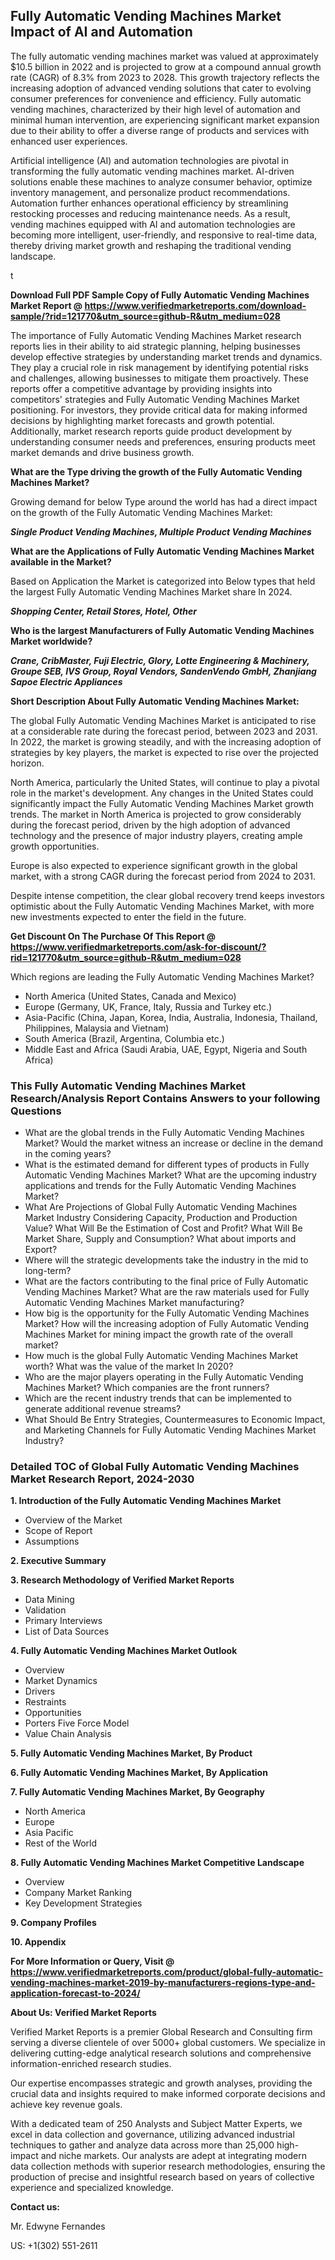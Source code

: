 <h2>Fully Automatic Vending Machines Market Impact of AI and Automation</h2><p>The fully automatic vending machines market was valued at approximately $10.5 billion in 2022 and is projected to grow at a compound annual growth rate (CAGR) of 8.3% from 2023 to 2028. This growth trajectory reflects the increasing adoption of advanced vending solutions that cater to evolving consumer preferences for convenience and efficiency. Fully automatic vending machines, characterized by their high level of automation and minimal human intervention, are experiencing significant market expansion due to their ability to offer a diverse range of products and services with enhanced user experiences.</p><p>Artificial intelligence (AI) and automation technologies are pivotal in transforming the fully automatic vending machines market. AI-driven solutions enable these machines to analyze consumer behavior, optimize inventory management, and personalize product recommendations. Automation further enhances operational efficiency by streamlining restocking processes and reducing maintenance needs. As a result, vending machines equipped with AI and automation technologies are becoming more intelligent, user-friendly, and responsive to real-time data, thereby driving market growth and reshaping the traditional vending landscape.</p>t</p><p id="" class=""><strong>Download Full PDF Sample Copy of Fully Automatic Vending Machines Market Report @ <a href="https://www.verifiedmarketreports.com/download-sample/?rid=121770&utm_source=github-R&utm_medium=028" target="_blank">https://www.verifiedmarketreports.com/download-sample/?rid=121770&utm_source=github-R&utm_medium=028</a></strong></p><p>The importance of&nbsp;Fully Automatic Vending Machines Market research reports lies in their ability to aid strategic planning, helping businesses develop effective strategies by understanding market trends and dynamics. They play a crucial role in risk management by identifying potential risks and challenges, allowing businesses to mitigate them proactively. These reports offer a competitive advantage by providing insights into competitors' strategies and Fully Automatic Vending Machines Market positioning. For investors, they provide critical data for making informed decisions by highlighting market forecasts and growth potential. Additionally, market research reports guide product development by understanding consumer needs and preferences, ensuring products meet market demands and drive business growth.</p><p><strong>What are the&nbsp;Type driving the growth of the Fully Automatic Vending Machines Market?</strong></p><p id="" class="">Growing demand for below Type around the world has had a direct impact on the growth of the Fully Automatic Vending Machines Market:</p><em><strong>Single Product Vending Machines, Multiple Product Vending Machines</strong></em></p><strong>What are the&nbsp;Applications&nbsp;of Fully Automatic Vending Machines Market available in the Market?</strong></p><p id="" class="">Based on Application the Market is categorized into Below types that held the largest Fully Automatic Vending Machines Market share In 2024.</p><em><strong>Shopping Center, Retail Stores, Hotel, Other</strong></em></p><strong>Who is the largest Manufacturers of Fully Automatic Vending Machines Market worldwide?</strong></p><p><em><strong>Crane, CribMaster, Fuji Electric, Glory, Lotte Engineering & Machinery, Groupe SEB, IVS Group, Royal Vendors, SandenVendo GmbH, Zhanjiang Sapoe Electric Appliances</strong></em></p><p id="" class=""><strong>Short Description About Fully Automatic Vending Machines Market:</strong></p><p>The global Fully Automatic Vending Machines Market is anticipated to rise at a considerable rate during the forecast period, between 2023 and 2031. In 2022, the market is growing steadily, and with the increasing adoption of strategies by key players, the market is expected to rise over the projected horizon.</p><p>North America, particularly the United States, will continue to play a pivotal role in the market's development. Any changes in the United States could significantly impact the Fully Automatic Vending Machines Market growth trends. The market in North America is projected to grow considerably during the forecast period, driven by the high adoption of advanced technology and the presence of major industry players, creating ample growth opportunities.</p><p>Europe is also expected to experience significant growth in the global market, with a strong CAGR during the forecast period from 2024 to 2031.</p><p>Despite intense competition, the clear global recovery trend keeps investors optimistic about the Fully Automatic Vending Machines Market, with more new investments expected to enter the field in the future.</p><p id="" class=""><strong>Get Discount On The Purchase Of This Report @ <a href="https://www.verifiedmarketreports.com/ask-for-discount/?rid=121770&utm_source=github-R&utm_medium=028" target="_blank">https://www.verifiedmarketreports.com/ask-for-discount/?rid=121770&utm_source=github-R&utm_medium=028</a></strong></p>Which regions are leading the Fully Automatic Vending Machines Market?</p><ul><li>North America (United States, Canada and Mexico)</li><li>Europe (Germany, UK, France, Italy, Russia and Turkey etc.)</li><li>Asia-Pacific (China, Japan, Korea, India, Australia, Indonesia, Thailand, Philippines, Malaysia and Vietnam)</li><li>South America (Brazil, Argentina, Columbia etc.)</li><li>Middle East and Africa (Saudi Arabia, UAE, Egypt, Nigeria and South Africa)</li></ul><h3 id="" class="">This Fully Automatic Vending Machines Market Research/Analysis Report Contains Answers to your following Questions</h3><ul><li>What are the global trends in the Fully Automatic Vending Machines Market? Would the market witness an increase or decline in the demand in the coming years?</li><li>What is the estimated demand for different types of products in Fully Automatic Vending Machines Market? What are the upcoming industry applications and trends for the Fully Automatic Vending Machines Market?</li><li>What Are Projections of Global Fully Automatic Vending Machines Market Industry Considering Capacity, Production and Production Value? What Will Be the Estimation of Cost and Profit? What Will Be Market Share, Supply and Consumption? What about imports and Export?</li><li>Where will the strategic developments take the industry in the mid to long-term?</li><li>What are the factors contributing to the final price of Fully Automatic Vending Machines Market? What are the raw materials used for Fully Automatic Vending Machines Market manufacturing?</li><li>How big is the opportunity for the Fully Automatic Vending Machines Market? How will the increasing adoption of Fully Automatic Vending Machines Market for mining impact the growth rate of the overall market?</li><li>How much is the global Fully Automatic Vending Machines Market worth? What was the value of the market In 2020?</li><li>Who are the major players operating in the Fully Automatic Vending Machines Market? Which companies are the front runners?</li><li>Which are the recent industry trends that can be implemented to generate additional revenue streams?</li><li>What Should Be Entry Strategies, Countermeasures to Economic Impact, and Marketing Channels for Fully Automatic Vending Machines Market Industry?</li></ul><h3 id="" class="">Detailed TOC of Global Fully Automatic Vending Machines Market Research Report, 2024-2030</h3><p id="" class=""><strong>1. Introduction of the Fully Automatic Vending Machines Market</strong></p><ul><li>Overview of the Market</li><li>Scope of Report</li><li>Assumptions</li></ul><p id="" class=""><strong>2. Executive Summary</strong></p><p id="" class=""><strong>3. Research Methodology of Verified Market Reports</strong></p><ul><li>Data Mining</li><li>Validation</li><li>Primary Interviews</li><li>List of Data Sources</li></ul><p id="" class=""><strong>4. Fully Automatic Vending Machines Market Outlook</strong></p><ul><li>Overview</li><li>Market Dynamics</li><li>Drivers</li><li>Restraints</li><li>Opportunities</li><li>Porters Five Force Model</li><li>Value Chain Analysis</li></ul><p id="" class=""><strong>5. Fully Automatic Vending Machines Market, By Product</strong></p><p id="" class=""><strong>6. Fully Automatic Vending Machines Market, By Application</strong></p><p id="" class=""><strong>7. Fully Automatic Vending Machines Market, By Geography</strong></p><ul><li>North America</li><li>Europe</li><li>Asia Pacific</li><li>Rest of the World</li></ul><p id="" class=""><strong>8. Fully Automatic Vending Machines Market Competitive Landscape</strong></p><ul><li>Overview</li><li>Company Market Ranking</li><li>Key Development Strategies</li></ul><p id="" class=""><strong>9. Company Profiles</strong></p><p id="" class=""><strong>10. Appendix</strong></p><p id="" class=""><strong>For More Information or Query, Visit @ <a href="https://www.verifiedmarketreports.com/product/global-fully-automatic-vending-machines-market-2019-by-manufacturers-regions-type-and-application-forecast-to-2024/" target="_blank">https://www.verifiedmarketreports.com/product/global-fully-automatic-vending-machines-market-2019-by-manufacturers-regions-type-and-application-forecast-to-2024/</a></strong></p><p id="" class=""><strong>About Us: Verified Market Reports</strong></p><p id="" class="">Verified Market Reports is a premier Global Research and Consulting firm serving a diverse clientele of over 5000+ global customers. We specialize in delivering cutting-edge analytical research solutions and comprehensive information-enriched research studies.</p><p id="" class="">Our expertise encompasses strategic and growth analyses, providing the crucial data and insights required to make informed corporate decisions and achieve key revenue goals.</p><p id="" class="">With a dedicated team of 250 Analysts and Subject Matter Experts, we excel in data collection and governance, utilizing advanced industrial techniques to gather and analyze data across more than 25,000 high-impact and niche markets. Our analysts are adept at integrating modern data collection methods with superior research methodologies, ensuring the production of precise and insightful research based on years of collective experience and specialized knowledge.</p><p id="" class=""><strong>Contact us:</strong></p><p id="" class="">Mr. Edwyne Fernandes</p><p id="" class="">US: +1(302) 551-2611</p>